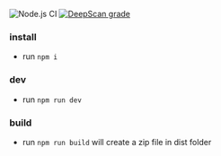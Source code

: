 ![Node.js CI](https://github.com/hiddout/hiddout-client/workflows/Node.js%20CI/badge.svg)
[![DeepScan grade](https://deepscan.io/api/teams/4291/projects/6036/branches/48239/badge/grade.svg)](https://deepscan.io/dashboard#view=project&tid=4291&pid=6036&bid=48239)
### install
* run `npm i`
### dev
* run `npm run dev`
### build
* run `npm run build` will create a zip file in dist folder
